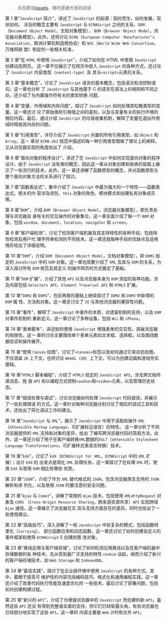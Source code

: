 > 点击勘误[issues](https://github.com/webVueBlog/learn-web/issues)，哪吒感谢大家的阅读

第 1 章“`JavaScript` 简介”，讲述了 `JavaScript` 的起源：因何而生，如何发展，现状如何。
涉及的概念主要有 `JavaScript` 与 `ECMAScript` 之间的关系、`DOM`（`Document Object Model`，文档对象模型）、
`BOM`（`Browser Object Model`，浏览器对象模型）。此外，还将讨论 `ECMA`（`European Computer `
`Manufacturer’s Association`，欧洲计算机制造商协会）和 `W3C`（`World Wide Web Consortium`，万维网联
盟）制定的一些相关标准。

第 2 章“在 `HTML` 中使用 `JavaScript`”，介绍了如何在 HTML 中使用 `JavaScript` 创建动态网页。
这一章不仅展示了在网页中嵌入 `JavaScript` 的各种方式，还讨论了 `JavaScript` 内容类型（`content-type`）及
其与`<script>`元素的关系。

第 3 章“基本概念”，讨论了 `JavaScript` 语言的基本概念，包括语法和流控制语句。这一章也分析
了 `JavaScript` 与其他基于 C 的语言在语法上的相同和不同之处，还介绍了与内置操作符有关的类型转换
问题。

第 4 章“变量、作用域和内存问题”，探讨了 `JavaScript` 如何处理其松散类型的变量。这一章还讨
论了原始值和引用值之间的差别，以及与变量有关的执行环境的相应内容。最后，通过介绍 `JavaScript`
的垃圾收集机制，解释了变量在退出作用域时释放其内存的问题。

第 5 章“引用类型”，详尽介绍了 `JavaScript` 内置的所有引用类型，如 `Object` 和 `Array`。这一
章对 `ECMA-262` 规范中描述的每一种引用类型既做了理论上的阐释，又从浏览器实现的角度给出了
介绍。

第 6 章“面向对象的程序设计”，讲述了在 `JavaScript` 中如何实现面向对象的程序设计。由于
`JavaScript` 没有类的概念，因此这一章从对象创建和继承的层面上展示了一些流行的技术。此外，这一
章还讲解了函数原型的概念，并对函数原型与整个面向对象方法的关系进行了探讨。

第 7 章“函数表达式”，集中介绍了 `JavaScript` 中最为强大的一个特性——函数表达式。相关的内
容涉及闭包、`this` 对象的角色、模块模式和创建私有对象成员等。

第 8 章“`BOM`”，介绍 `BOM`（`Browser Object Model`，浏览器对象模型），即负责处理与浏览器自
身有关的交互操作的对象集合。这一章全面介绍了每一个 `BOM` 对象，包括 `window`、`document`、`location`、`navigator` 和 `screen`。 

第 9 章“客户端检测”，讨论了检测客户端机器及其支持特性的各种手段，包括特性检测及用户代
理字符串检测的不同技术。这一章还就每种手段的优缺点及适用情形给出了详细说明。

第 10 章“`DOM`”，介绍 `DOM`（`Document Object Model`，文档对象模型），即 `DOM1` 规定的 `JavaScript`
中的 `DOM` 对象。这一章也简要介绍了 `XML` 及其与 `DOM` 的关系，为深入探讨所有 `DOM` 规范及其定义
的操作网页的方式奠定了基础。

第 11 章“`DOM` 扩展”，介绍了其他 `API` 以及浏览器本身为 `DOM` 添加的各种功能。涉及内容包括
`Selectors API`、`Element Traversal API` 和 `HTML5` 扩展。

第 12 章“`DOM2` 和 `DOM3`”，在前两章的基础上继续探讨了 `DOM2` 和 `DOM3` 中新增的 `DOM` 属
性、方法和对象。这一章还讨论了 `IE` 与其他浏览器的兼容性问题。

第 13 章“事件”，解释了 `JavaScript` 中事件的本质，对遗留机制的支持，以及 `DOM` 对事件机制的
重新定义。这一章讨论了多种设备，包括 `Wii` 和 `iPhone`。 

第 14 章“表单脚本”，讲述如何使用 `JavaScript` 增强表单的交互性，突破浏览器的局限性。这一
章的讨论主要围绕单个表单元素如文本框、选择框，以及围绕数据验证和操作展开。

第 15 章“使用 `Canvas` 绘图”，讨论了`<canvas>`标签以及如何通过它来动态绘图。不仅涵盖 `2D`
上下文，也将讨论 `WebGL`（`3D`）上下文，可以为创建动画和游戏夯实基础。

第 16 章“`HTML5` 脚本编程”，介绍了 `HTML5` 规定的 `JavaScript API`，涉及跨文档传递消息、拖
放 `API` 和以编程方式控制`<audio>`和`<video>`元素，以及管理历史状态。

第 17 章“错误处理与调试”，讨论浏览器如何处理 `JavaScript` 代码错误，并展示了一些处理错误
的方式。这一章针对每种浏览器分别讨论了相应的调试工具和技术，还给出了简化调试工作的建议。

第 18 章“`JavaScript` 与 `XML`”，展示了 `JavaScript` 中用于读取和操作 `XML`（`eXtensible Markup Language`，可扩展标记语言）的特性。
这一章分析了不同浏览器提供的 `XML` 支持和对象的差异，给出
了编写跨浏览器代码的简易方法。此外，这一章还介绍了用于在客户端转换`XML`数据的`XSLT`（`eXtensible Stylesheet Language Transformations`，可扩展样式表语言转换）技术。

第 19 章“`E4X`”，讨论了 `E4X`（`ECMAScript for XML`，`ECMAScript` 中的 `XML` 扩展）；设计 `E4X` 的
出发点是简化 `XML` 处理任务。这一章探讨了在处理 `XML` 时，使用 `E4X` 与使用 `DOM` 相比有哪些
优势。

第 20 章“`JSON`”，介绍了作为 `XML` 替代格式的 `JSON`，包含浏览器原生支持的 `JSON` 解析和序
列化，以及使用 `JSON` 时要注意的安全问题。

第 21 章“`Ajax` 与 `Comet`”，讲解了常用的 `Ajax` 技术，包括使用 `XMLHttpRequest` 对象及 `CORS`
（`Cross-Origin Resource Sharing`，跨来源资源共享）`API` 实现跨域 `Ajax` 通信。这一章展示了浏览器在实
现与支持方面存在的差异，同时也给出了一些使用建议。

第 22 章“高级技巧”，深入讲解了一些 `JavaScript` 中较复杂的模式，包括函数柯里化（`currying`）、
部分函数应用和动态函数。这一章还讨论了如何创建自定义的事件框架和使用 `ECMAScript` 5 创建防篡
改对象。

第 23 章“离线应用与客户端存储”，讨论了如何检测应用离线以及在客户端机器中存储数据的各
种技术。先从受到最广泛支持的特性 `cookie` 谈起，继而介绍了新兴的客户端存储技术，如 `Web Storage`
和 `IndexedDB`。

第 24 章“最佳实践”，探讨了在企业级环境中使用 `JavaScript` 的各种方式。其中，着眼于提高可
维护性的内容包括编码技巧、格式化和通用编程实践。这一章还介绍了改善代码执行性能及速度优化的
一些技术。最后讨论了部署问题，包括如何创建构建过程。

第 25 章“新兴的 `API`”，介绍了为增强浏览器中的 `JavaScript` 而创建的新 `API`。虽然这些 `API` 还没
有得到完整或全面的支持，但它们已经崭露头角，有些浏览器也已经部分地实现了这些 `API`。这一章的
内容主要是 `Web` 计时和文件 `API`。